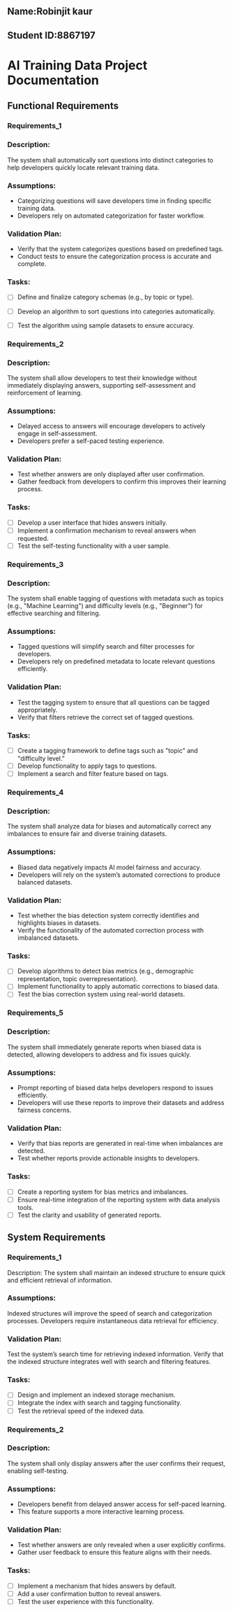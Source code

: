 ## Name:Robinjit kaur  

## Student ID:8867197
 
# AI Training Data Project Documentation

Functional Requirements
--
### Requirements_1
### Description: 
The system shall automatically sort questions into distinct categories to help developers quickly locate relevant training data.

### Assumptions:
- Categorizing questions will save developers time in finding specific training data.
- Developers rely on automated categorization for faster workflow.


### Validation Plan:
- Verify that the system categorizes questions based on predefined tags.
- Conduct tests to ensure the categorization process is accurate and complete.

###  Tasks:
- [ ]  Define and finalize category schemas (e.g., by topic or type).
- [ ]  Develop an algorithm to sort questions into categories automatically.
- [ ] Test the algorithm using sample datasets to ensure accuracy.


### Requirements_2
### Description: 
The system shall allow developers to test their knowledge without immediately displaying answers, supporting self-assessment and reinforcement of learning.

### Assumptions:
- Delayed access to answers will encourage developers to actively engage in self-assessment.
- Developers prefer a self-paced testing experience.

### Validation Plan:
- Test whether answers are only displayed after user confirmation.
- Gather feedback from developers to confirm this improves their learning process.

### Tasks:
- [ ]  Develop a user interface that hides answers initially.
- [ ] Implement a confirmation mechanism to reveal answers when requested.
- [ ] Test the self-testing functionality with a user sample.

### Requirements_3
### Description: 
The system shall enable tagging of questions with metadata such as topics (e.g., "Machine Learning") and difficulty levels (e.g., "Beginner") for effective searching and filtering.

### Assumptions:
- Tagged questions will simplify search and filter processes for developers.
- Developers rely on predefined metadata to locate relevant questions efficiently.

### Validation Plan:
- Test the tagging system to ensure that all questions can be tagged appropriately.
- Verify that filters retrieve the correct set of tagged questions.

### Tasks:
- [ ]  Create a tagging framework to define tags such as "topic" and "difficulty level."
- [ ]  Develop functionality to apply tags to questions.
- [ ]  Implement a search and filter feature based on tags.

### Requirements_4
### Description:
 The system shall analyze data for biases and automatically correct any imbalances to ensure fair and diverse training datasets.

### Assumptions:
- Biased data negatively impacts AI model fairness and accuracy.
- Developers will rely on the system’s automated corrections to produce balanced datasets.

### Validation Plan:
- Test whether the bias detection system correctly identifies and highlights biases in datasets.
- Verify the functionality of the automated correction process with imbalanced datasets.

### Tasks:
- [ ]  Develop algorithms to detect bias metrics (e.g., demographic representation, topic overrepresentation).
- [ ]  Implement functionality to apply automatic corrections to biased data.
- [ ] Test the bias correction system using real-world datasets.

### Requirements_5
### Description: 
The system shall immediately generate reports when biased data is detected, allowing developers to address and fix issues quickly.

### Assumptions:
- Prompt reporting of biased data helps developers respond to issues efficiently.
- Developers will use these reports to improve their datasets and address fairness concerns.

### Validation Plan:
- Verify that bias reports are generated in real-time when imbalances are detected.
- Test whether reports provide actionable insights to developers.

### Tasks:
- [ ]  Create a reporting system for bias metrics and imbalances.
- [ ]  Ensure real-time integration of the reporting system with data analysis tools.
- [ ]  Test the clarity and usability of generated reports.

System Requirements
--
### Requirements_1
Description: The system shall maintain an indexed structure to ensure quick and efficient retrieval of information.

### Assumptions:
Indexed structures will improve the speed of search and categorization processes.
Developers require instantaneous data retrieval for efficiency.

### Validation Plan:
Test the system’s search time for retrieving indexed information.
Verify that the indexed structure integrates well with search and filtering features.

### Tasks:

- [ ] Design and implement an indexed storage mechanism.
- [ ] Integrate the index with search and tagging functionality.
- [ ] Test the retrieval speed of the indexed data.

### Requirements_2
### Description:
The system shall only display answers after the user confirms their request, enabling self-testing.

### Assumptions:

- Developers benefit from delayed answer access for self-paced learning.
- This feature supports a more interactive learning process.


### Validation Plan:

- Test whether answers are only revealed when a user explicitly confirms.
- Gather user feedback to ensure this feature aligns with their needs.

### Tasks:

- [ ]  Implement a mechanism that hides answers by default.
- [ ]  Add a user confirmation button to reveal answers.
- [ ] Test the user experience with this functionality.
